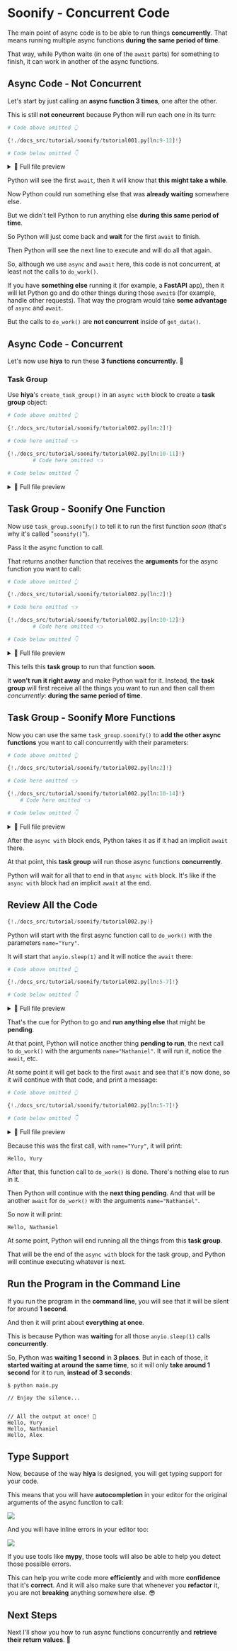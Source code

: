 # Soonify - Concurrent Code

The main point of async code is to be able to run things **concurrently**. That means running multiple async functions **during the same period of time**.

That way, while Python waits (in one of the `await` parts) for something to finish, it can work in another of the async functions.

## Async Code - Not Concurrent

Let's start by just calling an **async function 3 times**, one after the other.

This is still **not concurrent** because Python will run each one in its turn:

```Python hl_lines="3-9"
# Code above omitted 👆

{!./docs_src/tutorial/soonify/tutorial001.py[ln:9-12]!}

# Code below omitted 👇
```

<details>
<summary>👀 Full file preview</summary>

```Python
# 🚨 This is not concurrent 🚨

{!./docs_src/tutorial/soonify/tutorial001.py!}
```

</details>

Python will see the first `await`, then it will know that **this might take a while**.

Now Python could run something else that was **already waiting** somewhere else.

But we didn't tell Python to run anything else **during this same period of time**.

So Python will just come back and **wait** for the first `await` to finish.

Then Python will see the next line to execute and will do all that again.

So, although we use `async` and `await` here, this code is not concurrent, at least not the calls to `do_work()`.

If you have **something else** running it (for example, a **FastAPI** app), then it will let Python go and do other things during those `await`s (for example, handle other requests). That way the program would take **some advantage** of `async` and `await`.

But the calls to `do_work()` are **not concurrent** inside of `get_data()`.

## Async Code - Concurrent

Let's now use **hiya** to run these **3 functions concurrently**. 🎉

### Task Group

Use **hiya**'s `create_task_group()` in an `async with` block to create a **task group** object:

```Python hl_lines="3  8"
# Code above omitted 👆

{!./docs_src/tutorial/soonify/tutorial002.py[ln:2]!}

# Code here omitted 👈

{!./docs_src/tutorial/soonify/tutorial002.py[ln:10-11]!}
        # Code here omitted 👈

# Code below omitted 👇
```

<details>
<summary>👀 Full file preview</summary>

```Python
{!./docs_src/tutorial/soonify/tutorial002.py!}
```

</details>

## Task Group - Soonify One Function

Now use `task_group.soonify()` to tell it to run the first function _soon_ (that's why it's called "`soonify()`").

Pass it the async function to call.

That returns another function that receives the **arguments** for the async function you want to call:

```Python hl_lines="9"
# Code above omitted 👆

{!./docs_src/tutorial/soonify/tutorial002.py[ln:2]!}

# Code here omitted 👈

{!./docs_src/tutorial/soonify/tutorial002.py[ln:10-12]!}
        # Code here omitted 👈

# Code below omitted 👇
```

<details>
<summary>👀 Full file preview</summary>

```Python
{!./docs_src/tutorial/soonify/tutorial002.py!}
```

</details>

This tells this **task group** to run that function **soon**.

It **won't run it right away** and make Python wait for it. Instead, the **task group** will first receive all the things you want to run and then call them _concurrently_: **during the same period of time**.

## Task Group - Soonify More Functions

Now you can use the same `task_group.soonify()` to **add the other async functions** you want to call concurrently with their parameters:

```Python hl_lines="9-11"
# Code above omitted 👆

{!./docs_src/tutorial/soonify/tutorial002.py[ln:2]!}

# Code here omitted 👈

{!./docs_src/tutorial/soonify/tutorial002.py[ln:10-14]!}
    # Code here omitted 👈

# Code below omitted 👇
```

<details>
<summary>👀 Full file preview</summary>

```Python
{!./docs_src/tutorial/soonify/tutorial002.py!}
```

</details>

After the `async with` block ends, Python takes it as if it had an implicit `await` there.

At that point, this **task group** will run those async functions **concurrently**.

Python will wait for all that to end in that `async with` block. It's like if the `async with` block had an implicit `await` at the end.

## Review All the Code

```Python
{!./docs_src/tutorial/soonify/tutorial002.py!}
```

Python will start with the first async function call to `do_work()` with the parameters `name="Yury"`.

It will start that `anyio.sleep(1)` and it will notice the `await` there:

```Python hl_lines="4"
# Code above omitted 👆

{!./docs_src/tutorial/soonify/tutorial002.py[ln:5-7]!}

# Code below omitted 👇
```

<details>
<summary>👀 Full file preview</summary>

```Python
{!./docs_src/tutorial/soonify/tutorial002.py!}
```

</details>

That's the cue for Python to go and **run anything else** that might be **pending**.

At that point, Python will notice another thing **pending to run**, the next call to `do_work()` with the arguments `name="Nathaniel"`. It will run it, notice the `await`, etc.

At some point it will get back to the first `await` and see that it's now done, so it will continue with that code, and print a message:

```Python hl_lines="5"
# Code above omitted 👆

{!./docs_src/tutorial/soonify/tutorial002.py[ln:5-7]!}

# Code below omitted 👇
```

<details>
<summary>👀 Full file preview</summary>

```Python
{!./docs_src/tutorial/soonify/tutorial002.py!}
```

</details>

Because this was the first call, with `name="Yury"`, it will print:

```
Hello, Yury
```

After that, this function call to `do_work()` is done. There's nothing else to run in it.

Then Python will continue with the **next thing pending**. And that will be another `await` for `do_work()` with the arguments `name="Nathaniel"`.

So now it will print:

```
Hello, Nathaniel
```

At some point, Python will end running all the things from this **task group**.

That will be the end of the `async with` block for the task group, and Python will continue executing whatever is next.

## Run the Program in the Command Line

If you run the program in the **command line**, you will see that it will be silent for around **1 second**.

And then it will print about **everything at once**.

This is because Python was **waiting** for all those `anyio.sleep(1)` calls **concurrently**.

So, Python was **waiting 1 second** in **3 places**. But in each of those, it **started waiting at around the same time**, so it will only **take around 1 second** for it to run, **instead of 3 seconds**:

<div class="termy">

```console
$ python main.py

// Enjoy the silence...


// All the output at once! 🎉
Hello, Yury
Hello, Nathaniel
Hello, Alex
```

</div>

## Type Support

Now, because of the way **hiya** is designed, you will get typing support for your code.

This means that you will have **autocompletion** in your editor for the original arguments of the async function to call:

<img class="shadow" src="/img/tutorial/soonify/image01.png">

And you will have inline errors in your editor too:

<img class="shadow" src="/img/tutorial/soonify/image02.png">

If you use tools like **mypy**, those tools will also be able to help you detect those possible errors.

This can help you write code more **efficiently** and with more **confidence** that it's **correct**. And it will also make sure that whenever you **refactor** it, you are not **breaking** anything somewhere else. 😎

## Next Steps

Next I'll show you how to run async functions concurrently and **retrieve their return values**. 🚀

